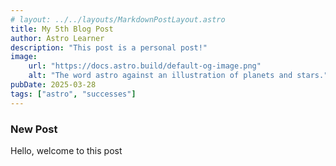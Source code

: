 ```yaml
---
# layout: ../../layouts/MarkdownPostLayout.astro
title: My 5th Blog Post
author: Astro Learner
description: "This post is a personal post!"
image:
    url: "https://docs.astro.build/default-og-image.png"
    alt: "The word astro against an illustration of planets and stars."
pubDate: 2025-03-28
tags: ["astro", "successes"]
---
```


### New Post

Hello, welcome to this post